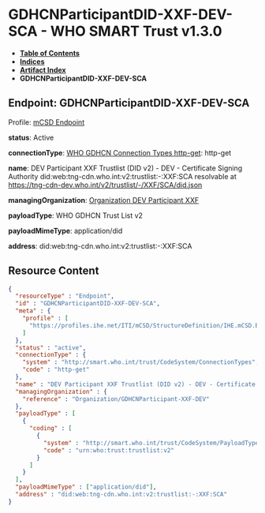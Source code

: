 # GDHCNParticipantDID-XXF-DEV-SCA - WHO SMART Trust v1.3.0

* [**Table of Contents**](toc.md)
* [**Indices**](indices.md)
* [**Artifact Index**](artifacts.md)
* **GDHCNParticipantDID-XXF-DEV-SCA**

## Endpoint: GDHCNParticipantDID-XXF-DEV-SCA

Profile: [mCSD Endpoint](https://profiles.ihe.net/ITI/mCSD/4.0.0/StructureDefinition-IHE.mCSD.Endpoint.html)

**status**: Active

**connectionType**: [WHO GDHCN Connection Types http-get](CodeSystem-ConnectionTypes.md#ConnectionTypes-http-get): http-get

**name**: DEV Participant XXF Trustlist (DID v2) - DEV - Certificate Signing Authority did:web:tng-cdn.who.int:v2:trustlist:-:XXF:SCA resolvable at https://tng-cdn-dev.who.int/v2/trustlist/-/XXF/SCA/did.json

**managingOrganization**: [Organization DEV Participant XXF](Organization-GDHCNParticipant-XXF-DEV.md)

**payloadType**: WHO GDHCN Trust List v2

**payloadMimeType**: application/did

**address**: did:web:tng-cdn.who.int:v2:trustlist:-:XXF:SCA



## Resource Content

```json
{
  "resourceType" : "Endpoint",
  "id" : "GDHCNParticipantDID-XXF-DEV-SCA",
  "meta" : {
    "profile" : [
      "https://profiles.ihe.net/ITI/mCSD/StructureDefinition/IHE.mCSD.Endpoint"
    ]
  },
  "status" : "active",
  "connectionType" : {
    "system" : "http://smart.who.int/trust/CodeSystem/ConnectionTypes",
    "code" : "http-get"
  },
  "name" : "DEV Participant XXF Trustlist (DID v2) - DEV - Certificate Signing Authority\ndid:web:tng-cdn.who.int:v2:trustlist:-:XXF:SCA\nresolvable at https://tng-cdn-dev.who.int/v2/trustlist/-/XXF/SCA/did.json",
  "managingOrganization" : {
    "reference" : "Organization/GDHCNParticipant-XXF-DEV"
  },
  "payloadType" : [
    {
      "coding" : [
        {
          "system" : "http://smart.who.int/trust/CodeSystem/PayloadTypes",
          "code" : "urn:who:trust:trustlist:v2"
        }
      ]
    }
  ],
  "payloadMimeType" : ["application/did"],
  "address" : "did:web:tng-cdn.who.int:v2:trustlist:-:XXF:SCA"
}

```
